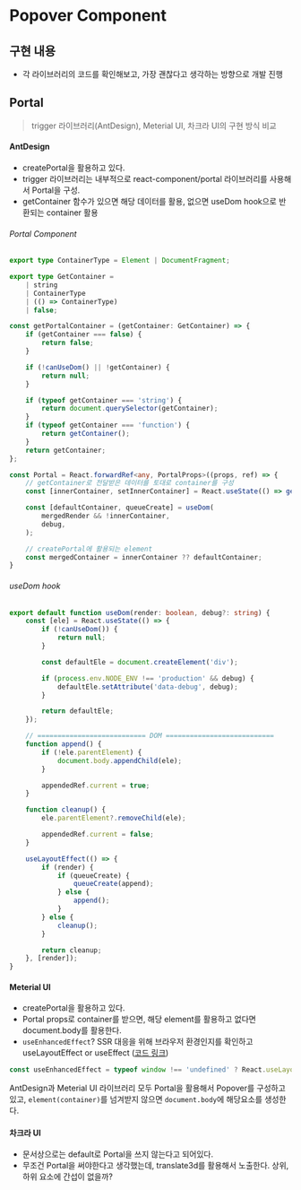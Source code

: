 # Popover Component
## 구현 내용
- 각 라이브러리의 코드를 확인해보고, 가장 괜찮다고 생각하는 방향으로 개발 진행

## Portal
> trigger 라이브러리(AntDesign), Meterial UI, 차크라 UI의 구현 방식 비교 

#### AntDesign
- createPortal을 활용하고 있다.
- trigger 라이브러리는 내부적으로 react-component/portal 라이브러리를 사용해서 Portal을 구성.
- getContainer 함수가 있으면 해당 데이터를 활용, 없으면 useDom hook으로 반환되는 container 활용

###### Portal Component
```typescript
export type ContainerType = Element | DocumentFragment;

export type GetContainer =
    | string
    | ContainerType
    | (() => ContainerType)
    | false;

const getPortalContainer = (getContainer: GetContainer) => {
    if (getContainer === false) {
        return false;
    }

    if (!canUseDom() || !getContainer) {
        return null;
    }

    if (typeof getContainer === 'string') {
        return document.querySelector(getContainer);
    }
    if (typeof getContainer === 'function') {
        return getContainer();
    }
    return getContainer;
};

const Portal = React.forwardRef<any, PortalProps>((props, ref) => {
    // getContainer로 전달받은 데이터를 토대로 container를 구성
    const [innerContainer, setInnerContainer] = React.useState(() => getPortalContainer(getContainer));

    const [defaultContainer, queueCreate] = useDom(
        mergedRender && !innerContainer,
        debug,
    );

    // createPortal에 활용되는 element
    const mergedContainer = innerContainer ?? defaultContainer;
}
```
###### useDom hook
```typescript
export default function useDom(render: boolean, debug?: string) {
    const [ele] = React.useState(() => {
        if (!canUseDom()) {
            return null;
        }

        const defaultEle = document.createElement('div');

        if (process.env.NODE_ENV !== 'production' && debug) {
            defaultEle.setAttribute('data-debug', debug);
        }

        return defaultEle;
    });

    // =========================== DOM ===========================
    function append() {
        if (!ele.parentElement) {
            document.body.appendChild(ele);
        }

        appendedRef.current = true;
    }

    function cleanup() {
        ele.parentElement?.removeChild(ele);

        appendedRef.current = false;
    }

    useLayoutEffect(() => {
        if (render) {
            if (queueCreate) {
                queueCreate(append);
            } else {
                append();
            }
        } else {
            cleanup();
        }

        return cleanup;
    }, [render]);
}
```


#### Meterial UI
- createPortal을 활용하고 있다.
- Portal props로 container를 받으면, 해당 element를 활용하고 없다면 document.body를 활용한다.
- `useEnhancedEffect`? SSR 대응을 위해 브라우저 환경인지를 확인하고 useLayoutEffect or useEffect ([코드 링크](https://github.com/mui/material-ui/blob/master/packages/mui-utils/src/useEnhancedEffect/useEnhancedEffect.ts))
```typescript
const useEnhancedEffect = typeof window !== 'undefined' ? React.useLayoutEffect : React.useEffect;
```

AntDesign과 Meterial UI 라이브러리 모두 Portal을 활용해서 Popover를 구성하고 있고, `element(container)`를 넘겨받지 않으면 `document.body`에 해당요소를 생성한다. 

#### 차크라 UI
- 문서상으로는 default로 Portal을 쓰지 않는다고 되어있다.
- 무조건 Portal을 써야한다고 생각했는데, translate3d를 활용해서 노출한다. 상위, 하위 요소에 간섭이 없을까?
